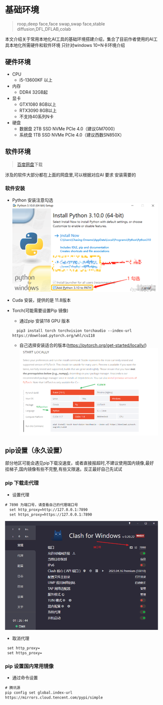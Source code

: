 # 基础环境

>roop,deep face,face swap,swap face,stable diffusion,DFL,DFLAB,colab

本文介绍关于常用本地化AI工具的基础环境搭建介绍，集合了目前作者使用的AI工具本地化所需硬件和软件环境
只针对windows 10+N卡环境介绍
## 硬件环境
- CPU
    - i5-13600KF 以上
- 内存
    - DDR4  32GB起
- 显卡
    - GTX1080 8GB以上
    - RTX3090 8GB以上
    - 不支持40系列N卡
- 硬盘
    - 数据盘 2TB SSD NVMe PCIe 4.0（建议GM7000）
    - 系统盘 1TB SSD NVMe PCIe 4.0（建议西数SN850X）

## 软件环境

>[百度网盘](https://pan.baidu.com/s/1x0DNoze8OdZhJQMsfQmVAg?pwd=59bi )下载

涉及的软件大部分都在上面的网盘里,可以根据对应AI 要求 安装需要的

### 软件安装

-   Python 安装注意勾选
![](.基础环境_images/1bdcdba6.png)
- Cuda 安装，提供的是 11.8版本

- Torch(可能需要设置Pip 镜像)
  - 通过pip 安装118 GPU 版本
  ```shell
    pip3 install torch torchvision torchaudio --index-url https://download.pytorch.org/whl/cu118
  ```
  - 自己选择安装适合的版本(https://pytorch.org/get-started/locally/)
  ![](.基础环境_images/ec1687d0.png)

## pip设置（永久设置）
部分地区可能会遇见pip下载没速度，或者直接报超时,不建议使用国内镜像,最好挂梯子,国内镜像有些不完整,有些又限速。反正最好自己先试试

### pip 下载走代理
- 设置代理
```shell
# 7890 为端口号，请查看自己的代理端口号
  set http_proxy=http://127.0.0.1:7890
  set https_proxy=https://127.0.0.1:7890 
```
![](.基础环境_images/0a24a59b.png)

- 取消代理
```shell
 set http_proxy=
 set https_proxy=
```
### pip 设置国内常用镜像

- 通过命令设置
```shell
# 腾讯源
pip config set global.index-url https://mirrors.cloud.tencent.com/pypi/simple

```



